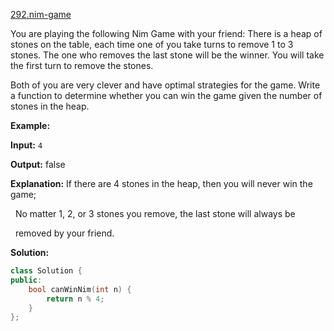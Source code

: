 [292.nim-game](https://leetcode.com/problems/nim-game/)  

You are playing the following Nim Game with your friend: There is a heap of stones on the table, each time one of you take turns to remove 1 to 3 stones. The one who removes the last stone will be the winner. You will take the first turn to remove the stones.

Both of you are very clever and have optimal strategies for the game. Write a function to determine whether you can win the game given the number of stones in the heap.

**Example:**

  
**Input:** `4`
  
**Output:** false 
  
**Explanation:** If there are 4 stones in the heap, then you will never win the game;
  
             No matter 1, 2, or 3 stones you remove, the last stone will always be 
  
             removed by your friend.  



**Solution:**  

```cpp
class Solution {
public:
    bool canWinNim(int n) {
        return n % 4;
    }
};
```
      
